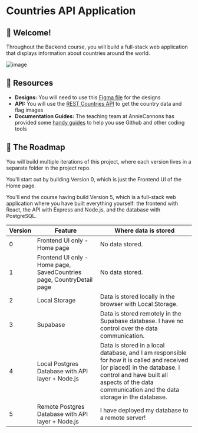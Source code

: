 # Countries API Application

## 👋 Welcome!

Throughout the Backend course, you will build a full-stack web application that displays information about countries around the world.

![image](https://github.com/user-attachments/assets/33b74a77-21ae-4e00-bac0-9638f70890d4)

## 🔗 Resources

- **Designs:** You will need to use this [Figma file](https://www.figma.com/design/YuEMNteoQic0h6RRiYprpV/Countries-API-Project?m=auto&t=C9b6FsfUdPspzaqu-1) for the designs
- **API:** You will use the [REST Countries API](https://restcountries.com) to get the country data and flag images
- **Documentation Guides:** The teaching team at AnnieCannons has provided some [handy guides](https://docs.google.com/document/d/18jxCUA0bebCyYaIHy8aaKMgOQH4w5-b-iCGDWpV4K4M/edit?tab=t.0#heading=h.ykdbmvmlp0ag) to help you use Github and other coding tools

## 🚀 The Roadmap

You will build multiple iterations of this project, where each version lives in a separate folder in the project repo. 

You'll start out by building Version 0, which is just the Frontend UI of the Home page. 

You'll end the course having build Version 5, which is a full-stack web application where you have built everything yourself: the frontend with React, the API with Express and Node.js, and the database with PostgreSQL. 

| Version | Feature | Where data is stored | 
| ------- | ---------- | ---- |
| 0 | Frontend UI only - Home page | No data stored. |
| 1 | Frontend UI only - Home page, SavedCountries page, CountryDetail page| No data stored. |
| 2 | Local Storage | Data is stored locally in the browser with Local Storage. |
| 3 | Supabase | Data is stored remotely in the Supabase database. I have no control over the data communication. |
| 4 | Local Postgres Database with API layer + Node.js | Data is stored in a local database, and I am responsible for how it is called and received (or placed) in the database. I control and have built all aspects of the data communication and the data storage in the database. |
| 5 | Remote Postgres Database with API layer + Node.js | I have deployed my database to a remote server! |

